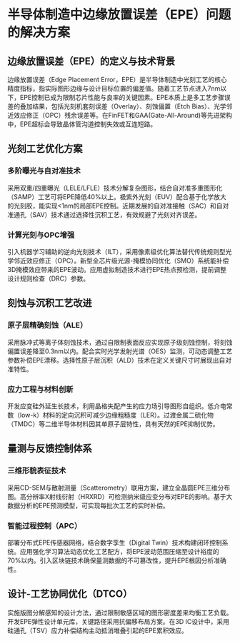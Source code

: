# 半导体制造中边缘放置误差（EPE）问题的解决方案

## 边缘放置误差（EPE）的定义与技术背景

边缘放置误差（Edge Placement Error，EPE）是半导体制造中光刻工艺的核心精度指标，指实际图形边缘与设计目标位置的偏差值。随着工艺节点进入7nm以下，EPE控制已成为限制芯片性能与良率的关键因素。EPE本质上是多工艺步骤误差的叠加结果，包括光刻机套刻误差（Overlay）、刻蚀偏置（Etch Bias）、光学邻近效应修正（OPC）残余误差等。在FinFET和GAA(Gate-All-Around)等先进架构中，EPE超标会导致晶体管沟道控制失效或互连短路。

## 光刻工艺优化方案

### 多阶曝光与自对准技术

采用双重/四重曝光（LELE/LFLE）技术分解复杂图形，结合自对准多重图形化（SAMP）工艺可将EPE降低40%以上。极紫外光刻（EUV）配合基于化学放大的光刻胶，能实现<1nm的局部EPE控制。近期发展的自对准接触（SAC）和自对准通孔（SAV）技术通过选择性沉积工艺，有效规避了光刻对齐误差。

### 计算光刻与OPC增强

引入机器学习辅助的逆向光刻技术（ILT），采用像素级优化算法替代传统规则型光学邻近效应修正（OPC）。新型全芯片级光源-掩模协同优化（SMO）系统能补偿3D掩模效应带来的EPE波动。应用虚拟制造技术进行EPE热点预检测，提前调整设计规则检查（DRC）参数。

## 刻蚀与沉积工艺改进

### 原子层精确刻蚀（ALE）

采用脉冲式等离子体刻蚀技术，通过自限制表面反应实现原子级刻蚀控制，将刻蚀偏置误差降至0.3nm以内。配合实时光学发射光谱（OES）监测，可动态调整工艺参数补偿EPE漂移。选择性原子层沉积（ALD）技术在定义关键尺寸时展现出自对准特性。

### 应力工程与材料创新

开发应变硅外延生长技术，利用晶格失配产生的应力场引导图形自组织。低介电常数（low-k）材料的定向沉积可减少边缘粗糙度（LER）。过渡金属二硫化物（TMDC）等二维半导体材料因其单原子层特性，具有天然的EPE抑制优势。

## 量测与反馈控制体系

### 三维形貌表征技术

采用CD-SEM与散射测量（Scatterometry）联用方案，建立全晶圆EPE三维分布图。高分辨率X射线衍射（HRXRD）可检测纳米级应变分布对EPE的影响。基于大数据分析的EPE预测模型，可实现每批次工艺的实时补偿。

### 智能过程控制（APC）

部署分布式EPE传感器网络，结合数字孪生（Digital Twin）技术构建闭环控制系统。应用强化学习算法动态优化工艺配方，将EPE波动范围压缩至设计裕度的70%以内。引入区块链技术确保量测数据的不可篡改性，提升EPE根因分析准确性。

## 设计-工艺协同优化（DTCO）

实施版图分解感知的设计方法，通过限制敏感区域的图形密度差来均衡工艺负载。开发EPE弹性设计单元库，关键路径采用抗偏移布局方案。在3D IC设计中，采用硅通孔（TSV）应力补偿结构主动抵消堆叠引起的EPE累积效应。